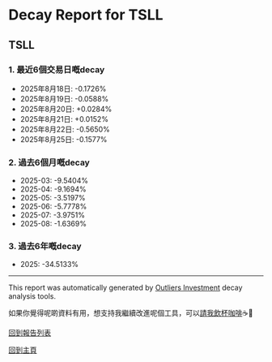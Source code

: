 # Decay Report for TSLL

## TSLL

### 1. 最近6個交易日嘅decay

- 2025年8月18日: -0.1726%
- 2025年8月19日: -0.0588%
- 2025年8月20日: +0.0284%
- 2025年8月21日: +0.0152%
- 2025年8月22日: -0.5650%
- 2025年8月25日: -0.1577%

### 2. 過去6個月嘅decay

- 2025-03: -9.5404%
- 2025-04: -9.1694%
- 2025-05: -3.5197%
- 2025-06: -5.7778%
- 2025-07: -3.9751%
- 2025-08: -1.6369%

### 3. 過去6年嘅decay

- 2025: -34.5133%

------------------------------
This report was automatically generated by [Outliers Investment](https://outliersecon.github.io/Outliers-Investment/) decay analysis tools.

如果你覺得呢啲資料有用，想支持我繼續改進呢個工具，可以[請我飲杯咖啡](https://buymeacoffee.com/outliersecon)☕🙏

[回到報告列表](https://outliersecon.github.io/Outliers-Investment/reports/reports_public)

[回到主頁](https://outliersecon.github.io/Outliers-Investment/)